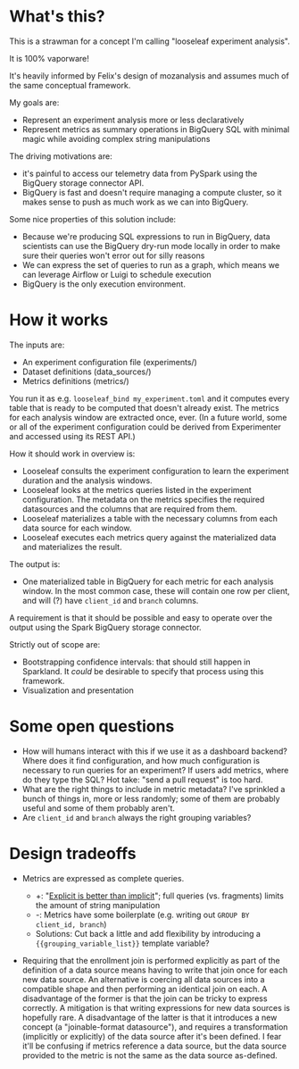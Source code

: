 # What's this?

This is a strawman for a concept I'm calling "looseleaf experiment analysis".

It is 100% vaporware!

It's heavily informed by Felix's design of mozanalysis
and assumes much of the same conceptual framework.

My goals are:
- Represent an experiment analysis more or less declaratively
- Represent metrics as summary operations in BigQuery SQL with minimal magic
  while avoiding complex string manipulations

The driving motivations are:
- it's painful to access our telemetry data from PySpark
  using the BigQuery storage connector API.
- BigQuery is fast and doesn't require managing a compute cluster,
  so it makes sense to push as much work as we can into BigQuery.

Some nice properties of this solution include:
- Because we're producing SQL expressions to run in BigQuery,
  data scientists can use the BigQuery dry-run mode locally
  in order to make sure their queries won't error out for silly reasons
- We can express the set of queries to run as a graph,
  which means we can leverage Airflow or Luigi to schedule execution
- BigQuery is the only execution environment.

# How it works

The inputs are:
- An experiment configuration file (experiments/)
- Dataset definitions (data\_sources/)
- Metrics definitions (metrics/)

You run it as e.g. `looseleaf_bind my_experiment.toml`
and it computes every table that is ready to be computed that doesn't already exist.
The metrics for each analysis window are extracted once, ever.
(In a future world, some or all of the experiment configuration
could be derived from Experimenter and accessed using its REST API.)

How it should work in overview is:
- Looseleaf consults the experiment configuration to learn the experiment duration and the
  analysis windows.
- Looseleaf looks at the metrics queries listed in the experiment configuration.
  The metadata on the metrics specifies the required datasources
  and the columns that are required from them.
- Looseleaf materializes a table with the necessary columns from each data source for each window.
- Looseleaf executes each metrics query against the materialized data and materializes the result.

The output is:
- One materialized table in BigQuery for each metric for each analysis window.
  In the most common case, these will contain one row per client,
  and will (?) have `client_id` and `branch` columns.

A requirement is that it should be possible and easy to operate over the output
using the Spark BigQuery storage connector.

Strictly out of scope are:
- Bootstrapping confidence intervals: that should still happen in Sparkland.
  It _could_ be desirable to specify that process using this framework.
- Visualization and presentation

# Some open questions

- How will humans interact with this if we use it as a dashboard backend?
  Where does it find configuration, and how much configuration is necessary
  to run queries for an experiment? If users add metrics, where do they type the SQL?
  Hot take: "send a pull request" is too hard.
- What are the right things to include in metric metadata?
  I've sprinkled a bunch of things in, more or less randomly;
  some of them are probably useful and some of them probably aren't.
- Are `client_id` and `branch` always the right grouping variables?

# Design tradeoffs

- Metrics are expressed as complete queries.
  - +: "[Explicit is better than implicit][pep20]";
    full queries (vs. fragments) limits the amount of string manipulation
  - -: Metrics have some boilerplate (e.g. writing out `GROUP BY client_id, branch`)
  - Solutions: Cut back a little and add flexibility by introducing a `{{grouping_variable_list}}`
    template variable?

- Requiring that the enrollment join is performed explicitly
  as part of the definition of a data source
  means having to write that join once for each new data source.
  An alternative is coercing all data sources into a compatible shape
  and then performing an identical join on each.
  A disadvantage of the former is that the join can be tricky to express correctly.
  A mitigation is that writing expressions for new data sources is hopefully rare.
  A disadvantage of the latter is that it introduces a new concept (a "joinable-format datasource"),
  and requires a transformation (implicitly or explicitly) of the data source
  after it's been defined.
  I fear it'll be confusing if metrics reference a data source,
  but the data source provided to the metric is not the same as the data source as-defined.

[pep20]: https://www.python.org/dev/peps/pep-0020/
